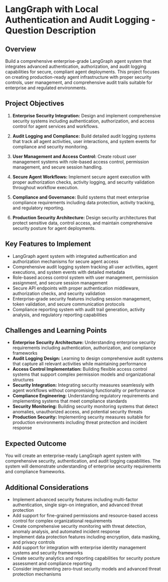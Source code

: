 # LangGraph with Local Authentication and Audit Logging - Question Description

## Overview

Build a comprehensive enterprise-grade LangGraph agent system that integrates advanced authentication, authorization, and audit logging capabilities for secure, compliant agent deployments. This project focuses on creating production-ready agent infrastructure with proper security controls, user management, and comprehensive audit trails suitable for enterprise and regulated environments.

## Project Objectives

1. **Enterprise Security Integration:** Design and implement comprehensive security systems including authentication, authorization, and access control for agent services and workflows.

2. **Audit Logging and Compliance:** Build detailed audit logging systems that track all agent activities, user interactions, and system events for compliance and security monitoring.

3. **User Management and Access Control:** Create robust user management systems with role-based access control, permission management, and secure session handling.

4. **Secure Agent Workflows:** Implement secure agent execution with proper authorization checks, activity logging, and security validation throughout workflow execution.

5. **Compliance and Governance:** Build systems that meet enterprise compliance requirements including data protection, activity tracking, and regulatory reporting.

6. **Production Security Architecture:** Design security architectures that protect sensitive data, control access, and maintain comprehensive security posture for agent deployments.

## Key Features to Implement

- LangGraph agent system with integrated authentication and authorization mechanisms for secure agent access
- Comprehensive audit logging system tracking all user activities, agent executions, and system events with detailed metadata
- Role-based access control system with user management, permission assignment, and secure session management
- Secure API endpoints with proper authentication middleware, authorization checks, and security validation
- Enterprise-grade security features including session management, token validation, and secure communication protocols
- Compliance reporting system with audit trail generation, activity analysis, and regulatory reporting capabilities

## Challenges and Learning Points

- **Enterprise Security Architecture:** Understanding enterprise security requirements including authentication, authorization, and compliance frameworks
- **Audit Logging Design:** Learning to design comprehensive audit systems that capture all relevant activities while maintaining performance
- **Access Control Implementation:** Building flexible access control systems that support complex permission models and organizational structures
- **Security Integration:** Integrating security measures seamlessly with agent workflows without compromising functionality or performance
- **Compliance Engineering:** Understanding regulatory requirements and implementing systems that meet compliance standards
- **Security Monitoring:** Building security monitoring systems that detect anomalies, unauthorized access, and potential security threats
- **Production Security:** Implementing security measures suitable for production environments including threat protection and incident response

## Expected Outcome

You will create an enterprise-ready LangGraph agent system with comprehensive security, authentication, and audit logging capabilities. The system will demonstrate understanding of enterprise security requirements and compliance frameworks.

## Additional Considerations

- Implement advanced security features including multi-factor authentication, single sign-on integration, and advanced threat protection
- Add support for fine-grained permissions and resource-based access control for complex organizational requirements
- Create comprehensive security monitoring with threat detection, anomaly analysis, and automated incident response
- Implement data protection features including encryption, data masking, and privacy controls
- Add support for integration with enterprise identity management systems and security frameworks
- Create security analytics and reporting capabilities for security posture assessment and compliance reporting
- Consider implementing zero-trust security models and advanced threat protection mechanisms
